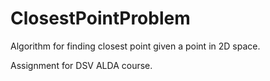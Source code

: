 # ClosestPointProblem
Algorithm for finding closest point given a point in 2D space.

Assignment for DSV ALDA course.

